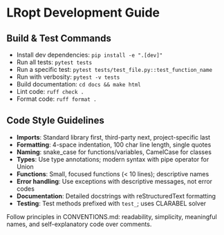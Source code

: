 # LRopt Development Guide

## Build & Test Commands
- Install dev dependencies: `pip install -e ".[dev]"`
- Run all tests: `pytest tests`
- Run a specific test: `pytest tests/test_file.py::test_function_name`
- Run with verbosity: `pytest -v tests`
- Build documentation: `cd docs && make html`
- Lint code: `ruff check .`
- Format code: `ruff format .`

## Code Style Guidelines
- **Imports**: Standard library first, third-party next, project-specific last
- **Formatting**: 4-space indentation, 100 char line length, single quotes
- **Naming**: snake_case for functions/variables, CamelCase for classes
- **Types**: Use type annotations; modern syntax with pipe operator for Union
- **Functions**: Small, focused functions (< 10 lines); descriptive names
- **Error handling**: Use exceptions with descriptive messages, not error codes
- **Documentation**: Detailed docstrings with reStructuredText formatting
- **Testing**: Test methods prefixed with `test_`; uses CLARABEL solver

Follow principles in CONVENTIONS.md: readability, simplicity, meaningful names,
and self-explanatory code over comments.
